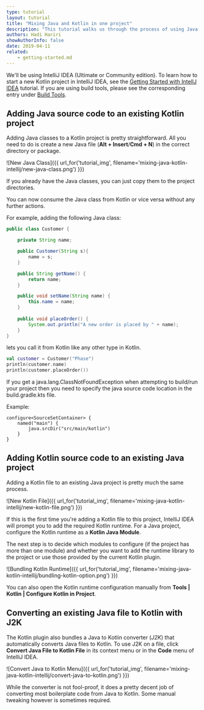 ```yaml
---
type: tutorial
layout: tutorial
title: "Mixing Java and Kotlin in one project"
description: "This tutorial walks us through the process of using Java and Kotlin in a single IntelliJ IDEA project."
authors: Hadi Hariri
showAuthorInfo: false
date: 2019-04-11
related:
    - getting-started.md
---
```


We'll be using IntelliJ IDEA (Ultimate or Community edition). To learn how to start a new Kotlin project in IntelliJ IDEA, 
see the [Getting Started with IntellJ IDEA](jvm-get-started.html) tutorial. If you are using build tools, please see the corresponding
entry under [Build Tools](build-tools.html). 

## Adding Java source code to an existing Kotlin project
Adding Java classes to a Kotlin project is pretty straightforward. All you need to do is create a new Java file (__Alt + Insert__/__Cmd + N__) in the correct directory or package.

![New Java Class]({{ url_for('tutorial_img', filename='mixing-java-kotlin-intellij/new-java-class.png') }})

If you already have the Java classes, you can just copy them to the project directories.

You can now consume the Java сlass from Kotlin or vice versa without any further actions.
 
For example, adding the following Java class:

<div class="sample" markdown="1" theme="idea" mode="java">

``` java
public class Customer {

    private String name;

    public Customer(String s){
        name = s;
    }

    public String getName() {
        return name;
    }

    public void setName(String name) {
        this.name = name;
    }
    
    public void placeOrder() {
        System.out.println("A new order is placed by " + name);
    }
}
```
</div>

lets you call it from Kotlin like any other type in Kotlin.

<div class="sample" markdown="1" theme="idea" data-highlight-only>

```kotlin
val customer = Customer("Phase")
println(customer.name)
println(customer.placeOrder())
```
</div>

If you get a java.lang.ClassNotFoundException when attempting to build/run your project then you need to specify the java source code location in the build.gradle.kts file.

Example:
```
configure<SourceSetContainer> {
    named("main") {   
        java.srcDir("src/main/kotlin")      
    }    
}
```

## Adding Kotlin source code to an existing Java project
Adding a Kotlin file to an existing Java project is pretty much the same process.

![New Kotlin File]({{ url_for('tutorial_img', filename='mixing-java-kotlin-intellij/new-kotlin-file.png') }})

If this is the first time you're adding a Kotlin file to this project, IntelliJ IDEA will prompt you to add the required Kotlin runtime.
For a Java project, configure the Kotlin runtime as a __Kotlin Java Module__.

The next step is to decide which modules to configure (if the project has more than one module) and whether you want to
add the runtime library to the project or use those provided by the current Kotlin plugin.

![Bundling Kotlin Runtime]({{ url_for('tutorial_img', filename='mixing-java-kotlin-intellij/bundling-kotlin-option.png') }})

You can also open the Kotlin runtime configuration manually from __Tools \| Kotlin \| Configure Kotlin in Project__.

## Converting an existing Java file to Kotlin with J2K

The Kotlin plugin also bundles a Java to Kotlin converter (_J2K_) that automatically converts Java files to Kotlin.
To use J2K on a file, click __Convert Java File to Kotlin File__ in its context menu or in the __Code__ menu of IntelliJ IDEA.

![Convert Java to Kotlin Menu]({{ url_for('tutorial_img', filename='mixing-java-kotlin-intellij/convert-java-to-kotlin.png') }})

While the converter is not fool-proof, it does a pretty decent job of converting most boilerplate code from Java to Kotlin. Some manual tweaking however is sometimes required.
